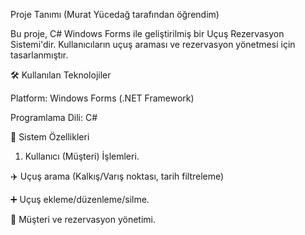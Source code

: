 Proje Tanımı (Murat Yücedağ tarafından öğrendim)

Bu proje, C# Windows Forms ile geliştirilmiş bir Uçuş Rezervasyon Sistemi'dir. Kullanıcıların uçuş araması ve rezervasyon yönetmesi için tasarlanmıştır.

🛠 Kullanılan Teknolojiler

Platform: Windows Forms (.NET Framework)

Programlama Dili: C#

🎯 Sistem Özellikleri

1. Kullanıcı (Müşteri) İşlemleri.
   
✈️ Uçuş arama (Kalkış/Varış noktası, tarih filtreleme)

➕ Uçuş ekleme/düzenleme/silme.

👥 Müşteri ve rezervasyon yönetimi.
